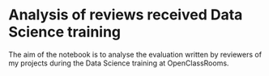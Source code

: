 # Analysis of reviews received Data Science training
The aim of the notebook is to analyse the evaluation written by reviewers of my projects during the Data Science training at OpenClassRooms.
